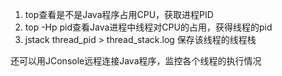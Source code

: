 1. top查看是不是Java程序占用CPU，获取进程PID
2. top -Hp pid查看Java进程中线程对CPU的占用，获得线程的pid
3. jstack thread_pid > thread_stack.log 保存该线程的线程栈

还可以用JConsole远程连接Java程序，监控各个线程的执行情况